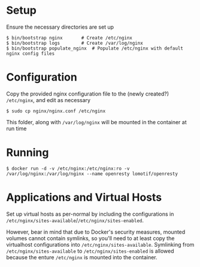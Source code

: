 
# Setup

Ensure the necessary directories are set up

    $ bin/bootstrap nginx		# Create /etc/nginx
    $ bin/bootstrap logs		# Create /var/log/nginx
    $ bin/bootstrap populate_nginx	# Populate /etc/nginx with default nginx config files

# Configuration

Copy the provided nginx configuration file to the (newly created?) `/etc/nginx`, and edit as necessary

    $ sudo cp nginx/nginx.conf /etc/nginx

This folder, along with `/var/log/nginx` will be mounted in the container at run time

# Running

    $ docker run -d -v /etc/nginx:/etc/nginx:ro -v /var/log/nginx:/var/log/nginx --name openresty lomotif/openresty

# Applications and Virtual Hosts

Set up virtual hosts as per-normal by including the configurations in `/etc/nginx/sites-available`/`/etc/nginx/sites-enabled`.

However, bear in mind that due to Docker's security measures, mounted volumes cannot contain symlinks, so you'll need to at least
copy the virtualhost configurations into `/etc/nginx/sites-available`. Symlinking from `/etc/nginx/sites-available` to 
`/etc/nginx/sites-enabled` is allowed because the enture `/etc/nginx` is mounted into the container.
